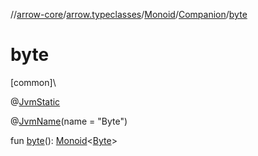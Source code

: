 //[arrow-core](../../../../index.md)/[arrow.typeclasses](../../index.md)/[Monoid](../index.md)/[Companion](index.md)/[byte](byte.md)

# byte

[common]\

@[JvmStatic](https://kotlinlang.org/api/latest/jvm/stdlib/kotlin.jvm/-jvm-static/index.html)

@[JvmName](https://kotlinlang.org/api/latest/jvm/stdlib/kotlin.jvm/-jvm-name/index.html)(name = "Byte")

fun [byte](byte.md)(): [Monoid](../index.md)&lt;[Byte](https://kotlinlang.org/api/latest/jvm/stdlib/kotlin/-byte/index.html)&gt;
